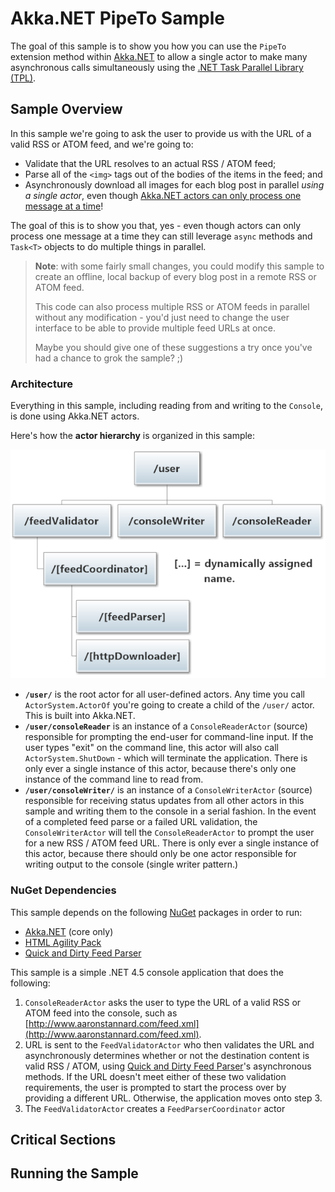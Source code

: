 # Akka.NET PipeTo Sample

The goal of this sample is to show you how you can use the `PipeTo` extension method within [Akka.NET](http://getakka.net/ "Akka.NET - Distributed actor system for C# and F#") to allow a single actor to make many asynchronous calls simultaneously using the [.NET Task Parallel Library (TPL)](https://msdn.microsoft.com/en-us/library/dd460717(v=vs.110).aspx "Task Parallel Library (TPL)").

## Sample Overview

In this sample we're going to ask the user to provide us with the URL of a valid RSS or ATOM feed, and we're going to:

* Validate that the URL resolves to an actual RSS / ATOM feed;
* Parse all of the `<img>` tags out of the bodies of the items in the feed; and
* Asynchronously download all images for each blog post in parallel *using a single actor*, even though [Akka.NET actors can only process one message at a time](http://petabridge.com/blog/akkadotnet-what-is-an-actor/ "What is an Akka.NET actor?")!

The goal of this is to show you that, yes - even though actors can only process one message at a time they can still leverage `async` methods and `Task<T>` objects to do multiple things in parallel.

> **Note**: with some fairly small changes, you could modify this sample to create an offline, local backup of every blog post in a remote RSS or ATOM feed. 
> 
> This code can also process multiple RSS or ATOM feeds in parallel without any modification - you'd just need to change the user interface to be able to provide multiple feed URLs at once. 
> 
> Maybe you should give one of these suggestions a try once you've had a chance to grok the sample? ;)

### Architecture

Everything in this sample, including reading from and writing to the `Console`, is done using Akka.NET actors. 

Here's how the **actor hierarchy** is organized in this sample:

![Akka.NET PipeTo Sample Actor Hierarchy](diagrams/akkadotnet-PipeTo-actor-hierarchy.png)

* **`/user/`** is the root actor for all user-defined actors. Any time you call `ActorSystem.ActorOf` you're going to create a child of the `/user/` actor. This is built into Akka.NET.
* **`/user/consoleReader`** is an instance of a `ConsoleReaderActor` (source) responsible for prompting the end-user for command-line input. If the user types "exit" on the command line, this actor will also call `ActorSystem.ShutDown` - which will terminate the application. There is only ever a single instance of this actor, because there's only one instance of the command line to read from.
* **`/user/consoleWriter/`** is an instance of a `ConsoleWriterActor` (source) responsible for receiving status updates from all other actors in this sample and writing them to the console in a serial fashion. In the event of a completed feed parse or a failed URL validation, the `ConsoleWriterActor` will tell the `ConsoleReaderActor` to prompt the user for a new RSS / ATOM feed URL. There is only ever a single instance of this actor, because there should only be one actor responsible for writing output to the console (single writer pattern.)

### NuGet Dependencies

This sample depends on the following [NuGet](http://www.nuget.org/ "NuGet - package manager for.NET") packages in order to run:

* [Akka.NET](http://www.nuget.org/packages/Akka/) (core only)
* [HTML Agility Pack](http://www.nuget.org/packages/HtmlAgilityPack/)
* [Quick and Dirty Feed Parser](http://www.nuget.org/packages/qdfeed/)

This sample is a simple .NET 4.5 console application that does the following:

1. `ConsoleReaderActor` asks the user to type the URL of a valid RSS or ATOM feed into the console, such as [http://www.aaronstannard.com/feed.xml](http://www.aaronstannard.com/feed.xml).
2. URL is sent to the `FeedValidatorActor` who then validates the URL and asynchronously determines whether or not the destination content is valid RSS / ATOM, using [Quick and Dirty Feed Parser](https://github.com/Aaronontheweb/qdfeed "Quick and Dirty Feed Parser - lightweight .NET library for parsing RSS 2.0 and Atom 1.0 XML in an agnostic fashion ")'s asynchronous methods. If the URL doesn't meet either of these two validation requirements, the user is prompted to start the process over by providing a different URL. Otherwise, the application moves onto step 3.
3. The `FeedValidatorActor` creates a `FeedParserCoordinator` actor

## Critical Sections

## Running the Sample